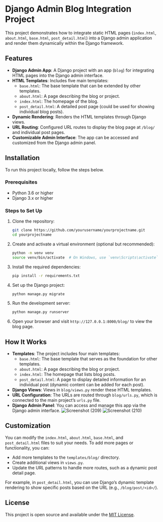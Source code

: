 # Django Admin Blog Integration Project

This project demonstrates how to integrate static HTML pages (`index.html`, `about.html`, `base.html`, `post_detail.html`) into a Django admin application and render them dynamically within the Django framework.

## Features

- **Django Admin App**: A Django project with an app (`blog`) for integrating HTML pages into the Django admin interface.
- **HTML Templates**: Includes five main templates:
  - `base.html`: The base template that can be extended by other templates.
  - `about.html`: A page describing the blog or project.
  - `index.html`: The homepage of the blog.
  - `post_detail.html`: A detailed post page (could be used for showing individual blog posts).
- **Dynamic Rendering**: Renders the HTML templates through Django views.
- **URL Routing**: Configured URL routes to display the blog page at `/blog/` and individual post pages.
- **Customizable Admin Interface**: The app can be accessed and customized from the Django admin panel.

## Installation

To run this project locally, follow the steps below.

### Prerequisites

- Python 3.6 or higher
- Django 3.x or higher

### Steps to Set Up

1. Clone the repository:

    ```bash
    git clone https://github.com/yourusername/yourprojectname.git
    cd yourprojectname
    ```

2. Create and activate a virtual environment (optional but recommended):

    ```bash
    python -m venv venv
    source venv/bin/activate  # On Windows, use `venv\Scripts\activate`
    ```

3. Install the required dependencies:

    ```bash
    pip install -r requirements.txt
    ```

4. Set up the Django project:

    ```bash
    python manage.py migrate
    ```

5. Run the development server:

    ```bash
    python manage.py runserver
    ```

6. Open your browser and visit `http://127.0.0.1:8000/blog/` to view the blog page.


## How It Works

- **Templates**: The project includes four main templates:
  - `base.html`: The base template that serves as the foundation for other templates.
  - `about.html`: A page describing the blog or project.
  - `index.html`: The homepage that lists blog posts.
  - `post_detail.html`: A page to display detailed information for an individual post (dynamic content can be added for each post).
- **Django Views**: Views in `blog/views.py` render these HTML templates.
- **URL Configuration**: The URLs are routed through `blog/urls.py`, which is connected to the main project’s `urls.py` file.
- **Django Admin Panel**: You can access and manage this app via the Django admin interface.
![Screenshot (209)](https://github.com/user-attachments/assets/7b560034-ab6b-48cc-bf45-fadd92db5d10)
![Screenshot (210)](https://github.com/user-attachments/assets/1b68830f-6802-4957-b6c3-6293977f7e1e)
## Customization

You can modify the `index.html`, `about.html`, `base.html`, and `post_detail.html` files to suit your needs. To add more pages or functionality, you can:
- Add more templates to the `templates/blog/` directory.
- Create additional views in `views.py`.
- Update the URL patterns to handle more routes, such as a dynamic post detail page.
  
For example, in `post_detail.html`, you can use Django’s dynamic template rendering to show specific posts based on the URL (e.g., `/blog/post/<id>/`).

## License

This project is open source and available under the [MIT License](LICENSE).


